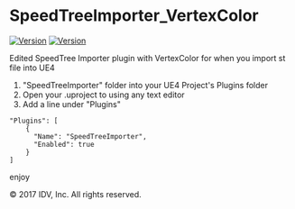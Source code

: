 # SpeedTreeImporter_VertexColor
[<img src="https://img.shields.io/badge/version-4.24-brightgreen" title="UE4 Version 4.24" alt="Version"></img>](https://github.com/EpicGames/UnrealEngine/tree/4.24)
[<img src="https://img.shields.io/badge/UE4-SpeedTree-orange" title="SpeedTree" alt="Version"></img>](http://speedtree.com)

Edited SpeedTree Importer plugin with VertexColor for when you import st file into UE4

1. "SpeedTreeImporter" folder into your UE4 Project's Plugins folder
2. Open your .uproject to using any text editor
3. Add a line under "Plugins"

```
"Plugins": [
    {
      "Name": "SpeedTreeImporter",
      "Enabled": true
    }
]
```

enjoy

© 2017 IDV, Inc. All rights reserved.
